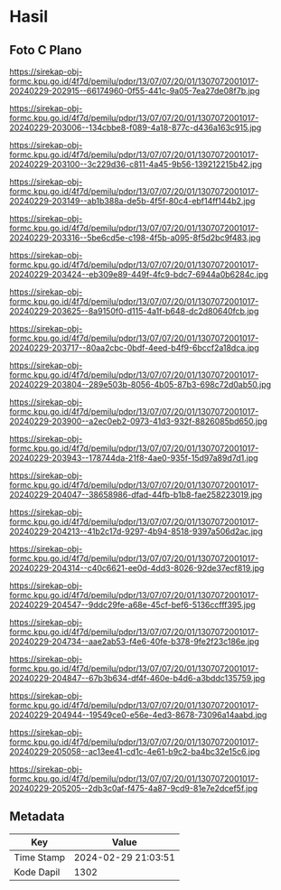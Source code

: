 # Hasil

## Foto C Plano

https://sirekap-obj-formc.kpu.go.id/4f7d/pemilu/pdpr/13/07/07/20/01/1307072001017-20240229-202915--66174960-0f55-441c-9a05-7ea27de08f7b.jpg

https://sirekap-obj-formc.kpu.go.id/4f7d/pemilu/pdpr/13/07/07/20/01/1307072001017-20240229-203006--134cbbe8-f089-4a18-877c-d436a163c915.jpg

https://sirekap-obj-formc.kpu.go.id/4f7d/pemilu/pdpr/13/07/07/20/01/1307072001017-20240229-203100--3c229d36-c811-4a45-9b56-139212215b42.jpg

https://sirekap-obj-formc.kpu.go.id/4f7d/pemilu/pdpr/13/07/07/20/01/1307072001017-20240229-203149--ab1b388a-de5b-4f5f-80c4-ebf14ff144b2.jpg

https://sirekap-obj-formc.kpu.go.id/4f7d/pemilu/pdpr/13/07/07/20/01/1307072001017-20240229-203316--5be6cd5e-c198-4f5b-a095-8f5d2bc9f483.jpg

https://sirekap-obj-formc.kpu.go.id/4f7d/pemilu/pdpr/13/07/07/20/01/1307072001017-20240229-203424--eb309e89-449f-4fc9-bdc7-6944a0b6284c.jpg

https://sirekap-obj-formc.kpu.go.id/4f7d/pemilu/pdpr/13/07/07/20/01/1307072001017-20240229-203625--8a9150f0-d115-4a1f-b648-dc2d80640fcb.jpg

https://sirekap-obj-formc.kpu.go.id/4f7d/pemilu/pdpr/13/07/07/20/01/1307072001017-20240229-203717--80aa2cbc-0bdf-4eed-b4f9-6bccf2a18dca.jpg

https://sirekap-obj-formc.kpu.go.id/4f7d/pemilu/pdpr/13/07/07/20/01/1307072001017-20240229-203804--289e503b-8056-4b05-87b3-698c72d0ab50.jpg

https://sirekap-obj-formc.kpu.go.id/4f7d/pemilu/pdpr/13/07/07/20/01/1307072001017-20240229-203900--a2ec0eb2-0973-41d3-932f-8826085bd650.jpg

https://sirekap-obj-formc.kpu.go.id/4f7d/pemilu/pdpr/13/07/07/20/01/1307072001017-20240229-203943--178744da-21f8-4ae0-935f-15d97a89d7d1.jpg

https://sirekap-obj-formc.kpu.go.id/4f7d/pemilu/pdpr/13/07/07/20/01/1307072001017-20240229-204047--38658986-dfad-44fb-b1b8-fae258223019.jpg

https://sirekap-obj-formc.kpu.go.id/4f7d/pemilu/pdpr/13/07/07/20/01/1307072001017-20240229-204213--41b2c17d-9297-4b94-8518-9397a506d2ac.jpg

https://sirekap-obj-formc.kpu.go.id/4f7d/pemilu/pdpr/13/07/07/20/01/1307072001017-20240229-204314--c40c6621-ee0d-4dd3-8026-92de37ecf819.jpg

https://sirekap-obj-formc.kpu.go.id/4f7d/pemilu/pdpr/13/07/07/20/01/1307072001017-20240229-204547--9ddc29fe-a68e-45cf-bef6-5136ccfff395.jpg

https://sirekap-obj-formc.kpu.go.id/4f7d/pemilu/pdpr/13/07/07/20/01/1307072001017-20240229-204734--aae2ab53-f4e6-40fe-b378-9fe2f23c186e.jpg

https://sirekap-obj-formc.kpu.go.id/4f7d/pemilu/pdpr/13/07/07/20/01/1307072001017-20240229-204847--67b3b634-df4f-460e-b4d6-a3bddc135759.jpg

https://sirekap-obj-formc.kpu.go.id/4f7d/pemilu/pdpr/13/07/07/20/01/1307072001017-20240229-204944--19549ce0-e56e-4ed3-8678-73096a14aabd.jpg

https://sirekap-obj-formc.kpu.go.id/4f7d/pemilu/pdpr/13/07/07/20/01/1307072001017-20240229-205058--ac13ee41-cd1c-4e61-b9c2-ba4bc32e15c6.jpg

https://sirekap-obj-formc.kpu.go.id/4f7d/pemilu/pdpr/13/07/07/20/01/1307072001017-20240229-205205--2db3c0af-f475-4a87-9cd9-81e7e2dcef5f.jpg


## Metadata

| Key        | Value               |
| ---------- | ------------------- |
| Time Stamp | 2024-02-29 21:03:51 |
| Kode Dapil | 1302                |



